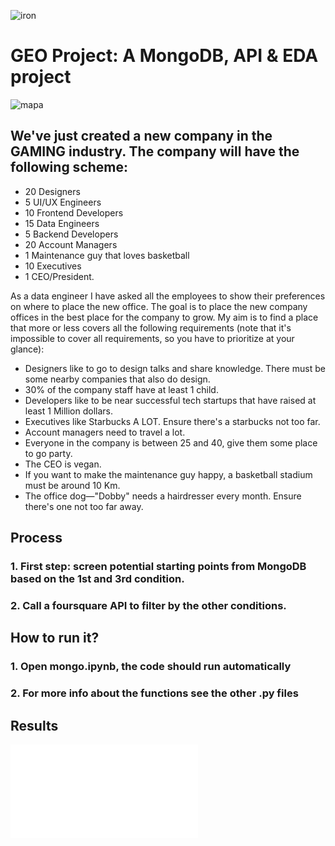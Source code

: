 ![iron](https://coursereport-s3-production.global.ssl.fastly.net/uploads/school/logo/84/original/logo-ironhack-blue.png)


# GEO Project: A MongoDB, API & EDA project

![mapa](https://res.cloudinary.com/sblink/_/og_image.png)

## We've just created a new company in the GAMING industry. The company will have the following scheme:

- 20 Designers
- 5 UI/UX Engineers
- 10 Frontend Developers
- 15 Data Engineers
- 5 Backend Developers
- 20 Account Managers
- 1 Maintenance guy that loves basketball
- 10 Executives
- 1 CEO/President.

As a data engineer I have asked all the employees to show their preferences on where to place the new office. The goal is to place the new company offices in the best place for the company to grow. My aim is to find a place that more or less covers all the following requirements (note that it's impossible to cover all requirements, so you have to prioritize at your glance):

- Designers like to go to design talks and share knowledge. There must be some nearby companies that also do design.
- 30% of the company staff have at least 1 child.
- Developers like to be near successful tech startups that have raised at least 1 Million dollars.
- Executives like Starbucks A LOT. Ensure there's a starbucks not too far.
- Account managers need to travel a lot.
- Everyone in the company is between 25 and 40, give them some place to go party.
- The CEO is vegan.
- If you want to make the maintenance guy happy, a basketball stadium must be around 10 Km.
- The office dog—"Dobby" needs a hairdresser every month. Ensure there's one not too far away.


## Process

### 1. First step: screen potential starting points from MongoDB based on the 1st and 3rd condition.


### 2. Call a foursquare API to filter by the other conditions.


## How to run it?

### 1. Open mongo.ipynb, the code should run automatically
### 2. For more info about the functions see the other .py files


## Results

![plot](images/initial_map.html)
